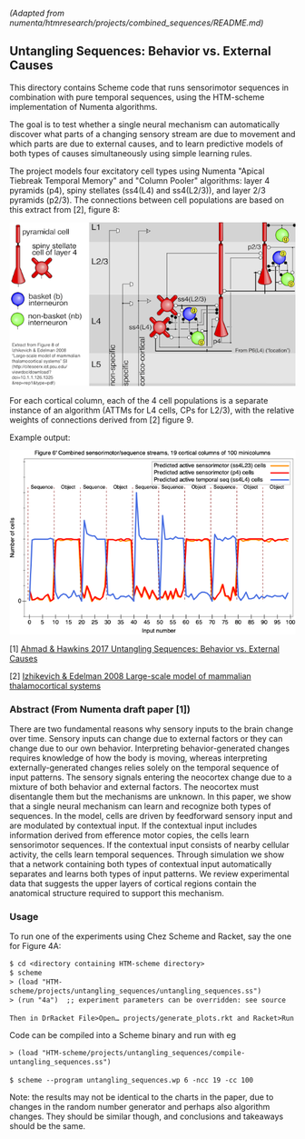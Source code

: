 
*(Adapted from numenta/htmresearch/projects/combined_sequences/README.md)*
## Untangling Sequences: Behavior vs. External Causes

This directory contains Scheme code that runs sensorimotor sequences
in combination with pure temporal sequences, using the HTM-scheme
implementation of Numenta algorithms.

The goal is to test whether a single neural mechanism can
automatically discover what parts of a changing sensory stream are due
to movement and which parts are due to external causes, and to learn
predictive models of both types of causes simultaneously using simple
learning rules.

The project models four excitatory cell types using Numenta 
"Apical Tiebreak Temporal Memory" and "Column Pooler" algorithms: layer 4 pyramids (p4), spiny stellates (ss4(L4) and ss4(L2/3)), and layer 2/3 pyramids (p2/3). The connections between cell populations are based on this extract from [2], figure 8:

![cells](https://raw.githubusercontent.com/rogerturner/HTM-scheme/master/projects/untangling_sequences/us_layers_and_cells.png)

For each cortical column, each of the 4 cell populations is a separate instance of an algorithm (ATTMs for L4 cells, CPs for L2/3), with the relative weights of connections derived from [2] figure 9.

Example output:

![figure6](https://raw.githubusercontent.com/rogerturner/HTM-scheme/master/projects/untangling_sequences/Figure%206/19x100%20it%20rsl.png)

[1] [Ahmad & Hawkins 2017 Untangling Sequences: Behavior vs. External Causes](http://dx.doi.org/10.1101/190678)

[2] [Izhikevich & Edelman 2008 
Large-scale model of mammalian thalamocortical systems](https://doi.org/10.1073/pnas.0712231105)

### Abstract (From Numenta draft paper [1])

There are two fundamental reasons why sensory inputs to the brain change
over time. Sensory inputs can change due to external factors or they can
change due to our own behavior. Interpreting behavior-generated changes
requires knowledge of how the body is moving, whereas interpreting
externally-generated changes relies solely on the temporal sequence of
input patterns. The sensory signals entering the neocortex change due to
a mixture of both behavior and external factors. The neocortex must
disentangle them but the mechanisms are unknown. In this paper, we show
that a single neural mechanism can learn and recognize both types of
sequences. In the model, cells are driven by feedforward sensory input
and are modulated by contextual input. If the contextual input includes
information derived from efference motor copies, the cells learn
sensorimotor sequences. If the contextual input consists of nearby
cellular activity, the cells learn temporal sequences. Through
simulation we show that a network containing both types of contextual
input automatically separates and learns both types of input patterns.
We review experimental data that suggests the upper layers of cortical
regions contain the anatomical structure required to support this
mechanism.

### Usage
To run one of the experiments using Chez Scheme and Racket, say the one for Figure 4A:

    $ cd <directory containing HTM-scheme directory>
    $ scheme
    > (load "HTM-scheme/projects/untangling_sequences/untangling_sequences.ss")
    > (run "4a")  ;; experiment parameters can be overridden: see source
    
    Then in DrRacket File>Open… projects/generate_plots.rkt and Racket>Run

Code can be compiled into a Scheme binary and run with eg

    > (load "HTM-scheme/projects/untangling_sequences/compile-untangling_sequences.ss")
    
    $ scheme --program untangling_sequences.wp 6 -ncc 19 -cc 100

Note: the results may not be identical to the charts in the paper, due
to changes in the random number generator
and perhaps also algorithm changes.  They should be similar though, and
conclusions and takeaways should be the same.

